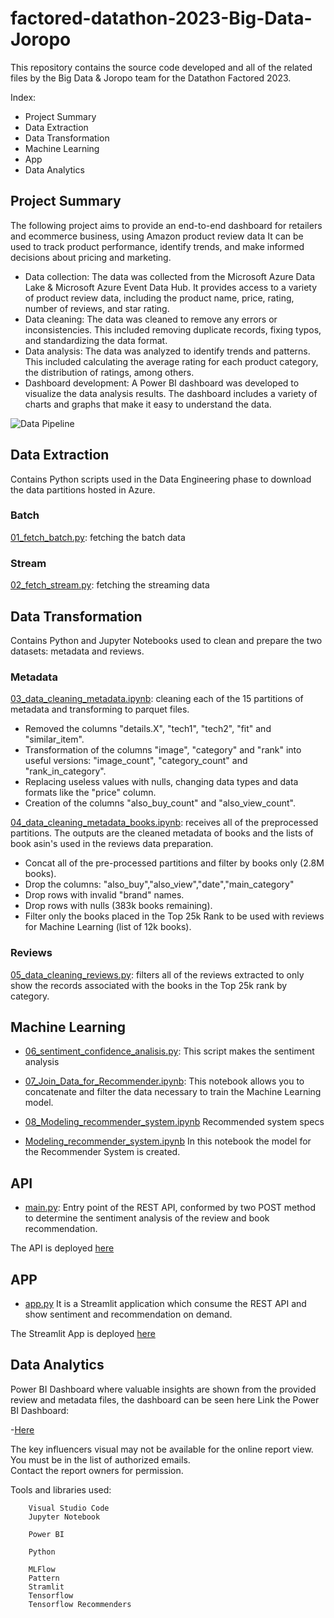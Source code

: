 # factored-datathon-2023-Big-Data-Joropo
This repository contains the source code developed and all of the related files by the Big Data & Joropo team for the Datathon Factored 2023. <br />

Index:
- Project Summary
- Data Extraction
- Data Transformation
- Machine Learning
- App
- Data Analytics

## Project Summary
The following project aims to provide an end-to-end dashboard for retailers and ecommerce business, using Amazon product review data
It can be used to track product performance, identify trends, and make informed decisions about pricing and marketing.
- Data collection: The data was collected from the Microsoft Azure Data Lake & Microsoft Azure Event Data Hub. It provides access to a variety of product review data, including the product name, price, rating, number of reviews, and star rating.
- Data cleaning: The data was cleaned to remove any errors or inconsistencies. This included removing duplicate records, fixing typos, and standardizing the data format.
- Data analysis: The data was analyzed to identify trends and patterns. This included calculating the average rating for each product category, the distribution of ratings, among others.
- Dashboard development: A Power BI dashboard was developed to visualize the data analysis results. The dashboard includes a variety of charts and graphs that make it easy to understand the data.

![Data Pipeline](https://github.com/LuisAnibalVasquez/factored-datathon-2023-Big-Data-Joropo/references/data_pipeline.png)


## Data Extraction
Contains Python scripts used in the Data Engineering phase to download the data partitions hosted in Azure.

### Batch
[01_fetch_batch.py](https://github.com/LuisAnibalVasquez/factored-datathon-2023-Big-Data-Joropo/blob/main/Data%20Extraction/01_fetch_batch.py): fetching the batch data

### Stream
[02_fetch_stream.py](https://github.com/LuisAnibalVasquez/factored-datathon-2023-Big-Data-Joropo/blob/main/Data%20Extraction/02_fetch_stream.py): fetching the streaming data

## Data Transformation
Contains Python and Jupyter Notebooks used to clean and prepare the two datasets: metadata and reviews.

### Metadata
[03_data_cleaning_metadata.ipynb](https://github.com/LuisAnibalVasquez/factored-datathon-2023-Big-Data-Joropo/blob/main/Data%20Transformation/03_data_cleaning_metadata.ipynb): cleaning each of the 15 partitions of metadata and transforming to parquet files.
- Removed the columns "details.X", "tech1", "tech2", "fit" and "similar_item".
- Transformation of the columns "image", "category" and "rank" into useful versions: "image_count", "category_count" and "rank_in_category".
- Replacing useless values with nulls, changing data types and data formats like the "price" column.
- Creation of the columns "also_buy_count" and "also_view_count".

[04_data_cleaning_metadata_books.ipynb](04_data_cleaning_metadata_books.ipynb): receives all of the preprocessed partitions. The outputs are the cleaned metadata of books and the lists of book asin's used in the reviews data preparation.
- Concat all of the pre-processed partitions and filter by books only (2.8M books).
- Drop the columns: "also_buy","also_view","date","main_category"
- Drop rows with invalid "brand" names.
- Drop rows with nulls (383k books remaining).
- Filter only the books placed in the Top 25k Rank to be used with reviews for Machine Learning (list of 12k books).

### Reviews
[05_data_cleaning_reviews.py](https://github.com/LuisAnibalVasquez/factored-datathon-2023-Big-Data-Joropo/blob/main/Data%20Transformation/05_data_cleaning_reviews.py): filters all of the reviews extracted to only show the records associated with the books in the Top 25k rank by category.

## Machine Learning
- [06_sentiment_confidence_analisis.py](https://github.com/LuisAnibalVasquez/factored-datathon-2023-Big-Data-Joropo/blob/main/Machine%20Learning/06_sentiment_confidence_analisis.py):
This script makes the sentiment analysis
- [07_Join_Data_for_Recommender.ipynb](https://github.com/LuisAnibalVasquez/factored-datathon-2023-Big-Data-Joropo/blob/main/notebook/Join_Data_for_Recommender.ipynb):
This notebook allows you to concatenate and filter the data necessary to train the Machine Learning model.
- [08_Modeling_recommender_system.ipynb](https://github.com/LuisAnibalVasquez/factored-datathon-2023-Big-Data-Joropo/blob/main/Machine%20Learning/08_Modeling_recommender_system.ipynb)
Recommended system specs

- [Modeling_recommender_system.ipynb](https://github.com/LuisAnibalVasquez/factored-datathon-2023-Big-Data-Joropo/blob/main/notebook/Modeling_recommender_system.ipynb)
In this notebook the model for the Recommender System is created.

## API
- [main.py](https://github.com/LuisAnibalVasquez/factored-datathon-2023-Big-Data-Joropo/blob/main/app/main.py):
Entry point of the REST API, conformed by two POST method to determine the sentiment analysis of the review and book recommendation.

The API is deployed [here](https://joropo-factored.onrender.com/docs)

## APP
- [app.py](https://github.com/LuisAnibalVasquez/factored-datathon-2023-Big-Data-Joropo/blob/main/app.py)
It is a Streamlit application which consume the REST API and show sentiment and recommendation on demand.

The Streamlit App is deployed [here](https://joropo-factored-app.onrender.com/)

## Data Analytics
Power BI Dashboard where valuable insights are shown from the provided review and metadata files, the dashboard can be seen here
Link the Power BI Dashboard:

-[Here](https://app.powerbi.com/view?r=eyJrIjoiZjE4NDExYWYtM2M0NS00ZDI4LWE0ZDItZWY1ZmJlN2VlMmQ4IiwidCI6IjEyZDI2YWY0LTM2ZDUtNGUwMy1hMDJlLTJiNGMxMDc0ZTRlOCIsImMiOjJ9)

The key influencers visual may not be available for the online report view.  
You must be in the list of authorized emails.  
Contact the report owners for permission.  

Tools and libraries used:

        Visual Studio Code
        Jupyter Notebook

        Power BI

        Python

        MLFlow      
        Pattern     
        Stramlit
        Tensorflow  
        Tensorflow Recommenders
